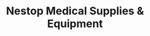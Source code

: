 ---
title: "Nestop Medical Supplies & Equipment"
url: /manila/nestop-medical-supplies-and-equipment/
shop: medical supply
---